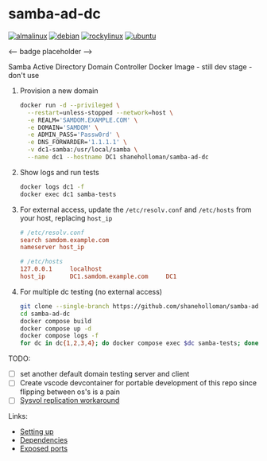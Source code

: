 # samba-ad-dc

[![almalinux](https://github.com/shaneholloman/docker-samba-ad-dc/actions/workflows/almalinux-image.yml/badge.svg)](https://github.com/shaneholloman/docker-samba-ad-dc/actions/workflows/almalinux-image.yml) [![debian](https://github.com/shaneholloman/docker-samba-ad-dc/actions/workflows/debian-image.yml/badge.svg)](https://github.com/shaneholloman/docker-samba-ad-dc/actions/workflows/debian-image.yml) [![rockylinux](https://github.com/shaneholloman/docker-samba-ad-dc/actions/workflows/rockylinux-image.yml/badge.svg)](https://github.com/shaneholloman/docker-samba-ad-dc/actions/workflows/rockylinux-image.yml) [![ubuntu](https://github.com/shaneholloman/docker-samba-ad-dc/actions/workflows/ubuntu-image.yml/badge.svg)](https://github.com/shaneholloman/docker-samba-ad-dc/actions/workflows/ubuntu-image.yml)

<-- badge placeholder -->

Samba Active Directory Domain Controller Docker Image - still dev stage - don't use

1. Provision a new domain

    ```sh
    docker run -d --privileged \
      --restart=unless-stopped --network=host \
      -e REALM='SAMDOM.EXAMPLE.COM' \
      -e DOMAIN='SAMDOM' \
      -e ADMIN_PASS='Passw0rd' \
      -e DNS_FORWARDER='1.1.1.1' \
      -v dc1-samba:/usr/local/samba \
      --name dc1 --hostname DC1 shaneholloman/samba-ad-dc
    ```

2. Show logs and run tests

    ```sh
    docker logs dc1 -f
    docker exec dc1 samba-tests
    ```

3. For external access, update the `/etc/resolv.conf` and `/etc/hosts` from your host, replacing `host_ip`

    ```ini
    # /etc/resolv.conf
    search samdom.example.com
    nameserver host_ip

    # /etc/hosts
    127.0.0.1     localhost
    host_ip       DC1.samdom.example.com     DC1
    ```

4. For multiple dc testing (no external access)

    ```sh
    git clone --single-branch https://github.com/shaneholloman/samba-ad-dc
    cd samba-ad-dc
    docker compose build
    docker compose up -d
    docker compose logs -f
    for dc in dc{1,2,3,4}; do docker compose exec $dc samba-tests; done
    ```

TODO:

- [ ] set another default domain testing server and client
- [ ] Create vscode devcontainer for portable development of this repo since flipping between os's is a pain
- [ ] [Sysvol replication workaround](https://wiki.samba.org/index.php/Rsync_based_SysVol_replication_workaround)

Links:

- [Setting up](https://wiki.samba.org/index.php/Setting_up_Samba_as_an_Active_Directory_Domain_Controller)
- [Dependencies](https://wiki.samba.org/index.php/Package_Dependencies_Required_to_Build_Samba)
- [Exposed ports](https://wiki.samba.org/index.php/Samba_AD_DC_Port_Usage)
